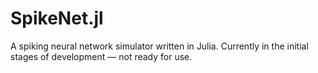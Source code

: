 # SpikeNet.jl

A spiking neural network simulator written in Julia.
Currently in the initial stages of development — not ready for use.
